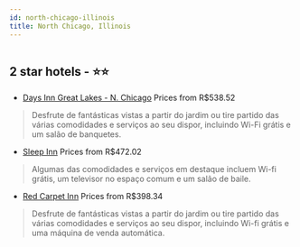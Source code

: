 ```yaml
---
id: north-chicago-illinois
title: North Chicago, Illinois
---
```


<center><img src="https://i.travelapi.com/hotels/1000000/210000/200300/200202/62423f55_z.jpg" alt="" /></center>


##  2 star hotels - ⭐️⭐️

-    [Days Inn Great Lakes - N. Chicago](https://www.hurb.com/br/aud/https://www.hurb.com/br/hotels/north-chicago/days-inn-great-lakes-n-chicago-HT-RRFB?cmp=18055) Prices from R$538.52
   > Desfrute de fantásticas vistas a partir do jardim ou tire partido das várias comodidades e serviços ao seu dispor, incluindo Wi-Fi grátis e um salão de banquetes.
-    [Sleep Inn](https://www.hurb.com/br/aud/https://www.hurb.com/br/hotels/north-chicago/sleep-inn-HT-KLB3?cmp=18055) Prices from R$472.02
   > Algumas das comodidades e serviços em destaque incluem Wi-fi grátis, um televisor no espaço comum e um salão de baile.
-    [Red Carpet Inn](https://www.hurb.com/br/aud/https://www.hurb.com/br/hotels/north-chicago/red-carpet-inn-HT-VX2M?cmp=18055) Prices from R$398.34
   > Desfrute de fantásticas vistas a partir do jardim ou tire partido das várias comodidades e serviços ao seu dispor, incluindo Wi-fi grátis e uma máquina de venda automática.
